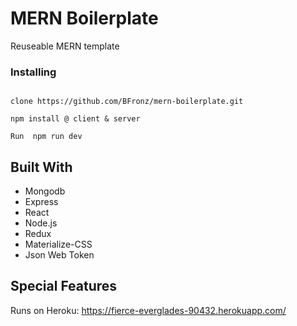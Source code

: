 # MERN Boilerplate
Reuseable MERN template   

### Installing

```
 
clone https://github.com/BFronz/mern-boilerplate.git

npm install @ client & server 

Run  npm run dev

```

## Built With
* Mongodb
* Express
* React
* Node.js
* Redux
* Materialize-CSS
* Json Web Token



## Special Features

Runs on Heroku:  https://fierce-everglades-90432.herokuapp.com/








